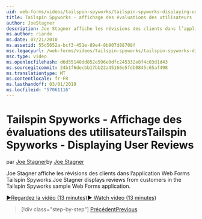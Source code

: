 ```yaml
---
uid: web-forms/videos/tailspin-spyworks/tailspin-spyworks-displaying-user-reviews
title: Tailspin Spyworks - affichage des évaluations des utilisateurs | Microsoft Docs
author: JoeStagner
description: Joe Stagner affiche les révisions des clients dans l’application Web Forms Tailspin Spyworks.
ms.author: riande
ms.date: 07/21/2010
ms.assetid: 55d5652a-bcf3-451e-89e4-8b907d88708f
msc.legacyurl: /web-forms/videos/tailspin-spyworks/tailspin-spyworks-displaying-user-reviews
msc.type: video
ms.openlocfilehash: d6d55140dd852e596e0dfc245332e8f4c03d1d43
ms.sourcegitcommit: 24b1f6decbb17bb22a45166e5fdb0845c65af498
ms.translationtype: MT
ms.contentlocale: fr-FR
ms.lasthandoff: 03/01/2019
ms.locfileid: "57061116"
---
```

<a name="tailspin-spyworks---displaying-user-reviews"></a><span data-ttu-id="a9930-103">Tailspin Spyworks - Affichage des évaluations des utilisateurs</span><span class="sxs-lookup"><span data-stu-id="a9930-103">Tailspin Spyworks - Displaying User Reviews</span></span>
====================
<span data-ttu-id="a9930-104">par [Joe Stagner](https://github.com/JoeStagner)</span><span class="sxs-lookup"><span data-stu-id="a9930-104">by [Joe Stagner](https://github.com/JoeStagner)</span></span>

<span data-ttu-id="a9930-105">Joe Stagner affiche les révisions des clients dans l’application Web Forms Tailspin Spyworks.</span><span class="sxs-lookup"><span data-stu-id="a9930-105">Joe Stagner displays reviews from customers in the Tailspin Spyworks sample Web Forms application.</span></span>

[<span data-ttu-id="a9930-106">&#9654;Regardez la vidéo (13 minutes)</span><span class="sxs-lookup"><span data-stu-id="a9930-106">&#9654; Watch video (13 minutes)</span></span>](https://channel9.msdn.com/Blogs/ASP-NET-Site-Videos/tailspin-spyworks-displaying-user-reviews)

> [!div class="step-by-step"]
> [<span data-ttu-id="a9930-107">Précédent</span><span class="sxs-lookup"><span data-stu-id="a9930-107">Previous</span></span>](tailspin-spyworks-adding-user-product-reviews.md)

